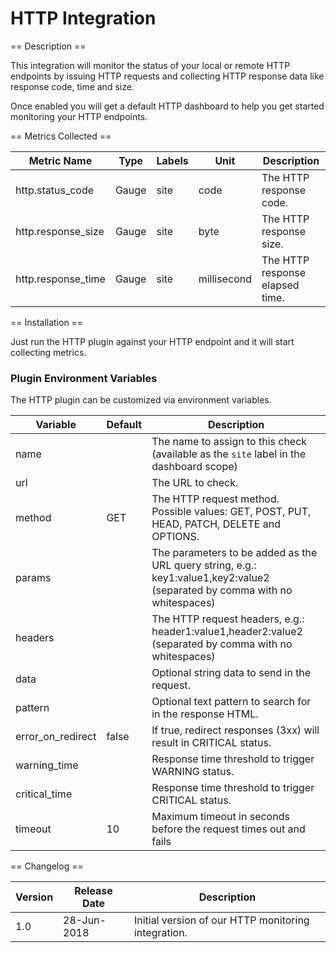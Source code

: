 HTTP Integration
================

== Description ==

This integration will monitor the status of your local or remote HTTP endpoints by issuing HTTP requests and collecting HTTP response data like response code, time and size.

Once enabled you will get a default HTTP dashboard to help you get started monitoring your HTTP endpoints.

== Metrics Collected ==

|Metric Name       |Type   |Labels|Unit       |Description                    |
|------------------|-------|------|-----------|-------------------------------|
|http.status_code  |Gauge  |site  |code       |The HTTP response code.        |
|http.response_size|Gauge  |site  |byte       |The HTTP response size.        |
|http.response_time|Gauge  |site  |millisecond|The HTTP response elapsed time.|

== Installation ==

Just run the HTTP plugin against your HTTP endpoint and it will start collecting metrics.

### Plugin Environment Variables

The HTTP plugin can be customized via environment variables.

|Variable         |Default     |Description                                                                                                               |
|-----------------|------------|--------------------------------------------------------------------------------------------------------------------------|
|name             |            |The name to assign to this check (available as the `site` label in the dashboard scope)                                   |
|url              |            |The URL to check.                                                                                                         |
|method           |GET         |The HTTP request method. Possible values: GET, POST, PUT, HEAD, PATCH, DELETE and OPTIONS.                                |
|params           |            |The parameters to be added as the URL query string, e.g.: key1:value1,key2:value2 (separated by comma with no whitespaces)|
|headers          |            |The HTTP request headers, e.g.: header1:value1,header2:value2 (separated by comma with no whitespaces)                    |
|data             |            |Optional string data to send in the request.                                                                              |
|pattern          |            |Optional text pattern to search for in the response HTML.                                                                 |
|error_on_redirect|false       |If true, redirect responses (3xx) will result in CRITICAL status.                                                         |
|warning_time     |            |Response time threshold to trigger WARNING status.                                                                        |
|critical_time    |            |Response time threshold to trigger CRITICAL status.                                                                       |
|timeout          |10          |Maximum timeout in seconds before the request times out and fails                                                         |

== Changelog ==

|Version|Release Date|Description                                        |
|-------|------------|---------------------------------------------------|
|1.0    |28-Jun-2018 |Initial version of our HTTP monitoring integration.|
